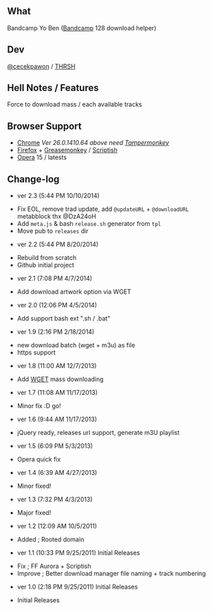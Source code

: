 ## What

Bandcamp Yo Ben ([Bandcamp](http://Bandcamp.com) 128 download helper)

## Dev

[@cecekpawon](https://twitter.com/cecekpawon) / [THRSH](http://blog.thrsh.net)

## Hell Notes / Features

Force to download mass / each available tracks

## Browser Support

- [Chrome](https://www.google.com/chrome/) *Ver 26.0.1410.64 above need [Tampermonkey](https://chrome.google.com/webstore/detail/tampermonkey/dhdgffkkebhmkfjojejmpbldmpobfkfo)*
- [Firefox](https://www.mozilla.org/firefox) + [Greasemonkey](https://addons.mozilla.org/en-US/firefox/addon/greasemonkey/) / [Scriptish](https://addons.mozilla.org/en-US/firefox/addon/scriptish/)
- [Opera](http://www.opera.com/) 15  / latests

## Change-log

- ver 2.3 (5:44 PM 10/10/2014)
 + Fix EOL, remove trad update, add `@updateURL` + `@downloadURL` metabblock thx @DzA24oH
 + Add `meta.js` & bash `release.sh` generator from `tpl`
 + Move pub to `releases` dir
- ver 2.2 (5:44 PM 8/20/2014)
 + Rebuild from scratch
 + Github initial project
- ver 2.1 (7:08 PM 4/7/2014)
 + Add download artwork option via WGET
- ver 2.0 (12:06 PM 4/5/2014)
 + Add support bash ext ".sh / .bat"
- ver 1.9 (2:16 PM 2/18/2014)
 + new download batch (wget + m3u) as file
 + https support
- ver 1.8 (11:00 AM 12/7/2013)
 + Add [WGET](http://www.gnu.org/software/wget/) mass downloading
- ver 1.7 (11:08 AM 11/17/2013)
 + Minor fix :D go!
- ver 1.6 (9:44 AM 11/17/2013)
 + jQuery ready, releases url support, generate m3U playlist
- ver 1.5 (6:09 PM 5/3/2013)
 + Opera quick fix
- ver 1.4 (6:39 AM 4/27/2013)
 + Minor fixed!
- ver 1.3 (7:32 PM 4/3/2013)
 + Major fixed!
- ver 1.2 (12:09 AM 10/5/2011)
 + Added ; Rooted domain
- ver 1.1 (10:33 PM 9/25/2011) Initial Releases
 + Fix ; FF Aurora + Scriptish
 + Improve ; Better download manager file naming + track numbering
- ver 1.0 (2:18 PM 9/25/2011) Initial Releases
 + Initial Releases
